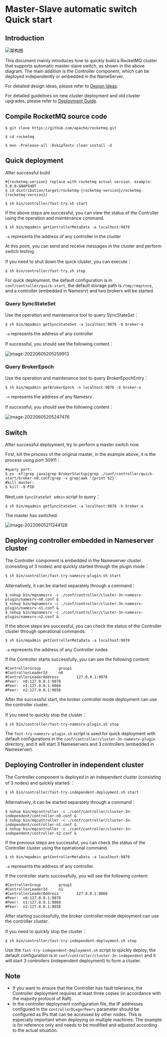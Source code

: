 # Master-Slave automatic switch Quick start 

## Introduction

![架构图](../image/controller/controller_design_2.png)

This document mainly introduces how to quickly build a RocketMQ cluster that supports automatic master-slave switch, as shown in the above diagram. The main addition is the Controller component, which can be deployed independently or embedded in the NameServer.

For detailed design ideas, please refer to [Design Ideas](https://chat.openai.com/chat/design.md).

For detailed guidelines on new cluster deployment and old cluster upgrades, please refer to [Deployment Guide](https://chat.openai.com/chat/deploy.md).

## Compile RocketMQ source code

```shell
$ git clone https://github.com/apache/rocketmq.git

$ cd rocketmq

$ mvn -Prelease-all -DskipTests clean install -U
```

## Quick deployment

After successful build

```shell
#{rocketmq-version} replace with rocketmq actual version. example: 5.0.0-SNAPSHOT
$ cd distribution/target/rocketmq-{rocketmq-version}/rocketmq-{rocketmq-version}/

$ sh bin/controller/fast-try.sh start
```

If the above steps are successful, you can view the status of the Controller using the operation and maintenance command.

```shell
$ sh bin/mqadmin getControllerMetaData -a localhost:9878
```

`-a` represents the address of any controller in the cluster

At this point, you can send and receive messages in the cluster and perform switch testing.

If you need to shut down the quick cluster, you can execute：

```shell
$ sh bin/controller/fast-try.sh stop
```

For quick deployment, the default configuration is in `conf/controller/quick-start`, the default storage path is `/tmp/rmqstore`, and a controller (embedded in Namesrv) and two brokers will be started.

### Query SyncStateSet

 Use the operation and maintenance tool to query SyncStateSet：

```shell
$ sh bin/mqadmin getSyncStateSet -a localhost:9878 -b broker-a
```

`-a` represents the address of any controller

If successful, you should see the following content：

![image-20220605205259913](../image/controller/quick-start/syncstateset.png)

### Query BrokerEpoch

 Use the operation and maintenance tool to query  BrokerEpochEntry：

```shell
$ sh bin/mqadmin getBrokerEpoch -n localhost:9876 -b broker-a
```

`-n` represents the address of any Namesrv

If successful, you should see the following content：

![image-20220605205247476](../image/controller/quick-start/epoch.png)

## Switch

After successful deployment, try to perform a master switch now.

First, kill the process of the original master, in the example above, it is the process using port 30911：

```shell
#query port:
$ ps -ef|grep java|grep BrokerStartup|grep ./conf/controller/quick-start/broker-n0.conf|grep -v grep|awk '{print $2}'
#kill master:
$ kill -9 PID
```

Next,use `SyncStateSet admin` script to query：

```shell
$ sh bin/mqadmin getSyncStateSet -a localhost:9878 -b broker-a
```

The master has switched.

![image-20220605211244128](../image/controller/quick-start/changemaster.png)



## Deploying controller embedded in Nameserver cluster

The Controller component is embedded in the Nameserver cluster (consisting of 3 nodes) and quickly started through the plugin mode：

```shell
$ sh bin/controller/fast-try-namesrv-plugin.sh start
```

Alternatively, it can be started separately through a command：

```shell
$ nohup bin/mqnamesrv -c ./conf/controller/cluster-3n-namesrv-plugin/namesrv-n0.conf &
$ nohup bin/mqnamesrv -c ./conf/controller/cluster-3n-namesrv-plugin/namesrv-n1.conf &
$ nohup bin/mqnamesrv -c ./conf/controller/cluster-3n-namesrv-plugin/namesrv-n2.conf &
```

If the above steps are successful, you can check the status of the Controller cluster through operational commands:

```shell
$ sh bin/mqadmin getControllerMetaData -a localhost:9878
```

`-a` represents the address of any Controller nodes

If the Controller starts successfully, you can see the following content:

```
#ControllerGroup        group1
#ControllerLeaderId     n0
#ControllerLeaderAddress        127.0.0.1:9878
#Peer:  n0:127.0.0.1:9878
#Peer:  n1:127.0.0.1:9868
#Peer:  n2:127.0.0.1:9858
```

After the successful start, the broker controller mode deployment can use the controller cluster.

If you need to quickly stop the cluster：

```shell
$ sh bin/controller/fast-try-namesrv-plugin.sh stop
```

The `fast-try-namesrv-plugin.sh` script is used for quick deployment with default configurations in the `conf/controller/cluster-3n-namesrv-plugin` directory, and it will start 3 Nameservers and 3 controllers (embedded in Nameserver).

## Deploying Controller in independent cluster

The Controller component is deployed in an independent cluster (consisting of 3 nodes) and quickly started.：

```shell
$ sh bin/controller/fast-try-independent-deployment.sh start
```

Alternatively, it can be started separately through a command：

```shell
$ nohup bin/mqcontroller -c ./conf/controller/cluster-3n-independent/controller-n0.conf &
$ nohup bin/mqcontroller -c ./conf/controller/cluster-3n-independent/controller-n1.conf &
$ nohup bin/mqcontroller -c ./conf/controller/cluster-3n-independent/controller-n2.conf &
```

If the previous steps are successful, you can check the status of the Controller cluster using the operational command.

```shell
$ sh bin/mqadmin getControllerMetaData -a localhost:9878
```

`-a` represents the address of any controller.

If the controller starts successfully, you will see the following content:

```
#ControllerGroup        group1
#ControllerLeaderId     n1
#ControllerLeaderAddress        127.0.0.1:9868
#Peer:  n0:127.0.0.1:9878
#Peer:  n1:127.0.0.1:9868
#Peer:  n2:127.0.0.1:9858
```

After starting successfully, the broker controller mode deployment can use the controller cluster.

If you need to quickly stop the cluster：

```shell
$ sh bin/controller/fast-try-independent-deployment.sh stop
```

Use the `fast-try-independent-deployment.sh` script to quickly deploy, the default configuration is in `conf/controller/cluster-3n-independent` and it will start 3 controllers (independent deployment) to form a cluster.



## Note

- If you want to ensure that the Controller has fault tolerance, the Controller deployment requires at least three copies (in accordance with the majority protocol of Raft).
- In the controller deployment configuration file, the IP addresses configured in the `controllerDLegerPeers` parameter should be configured as IPs that can be accessed by other nodes. This is especially important when deploying on multiple machines. The example is for reference only and needs to be modified and adjusted according to the actual situation.
